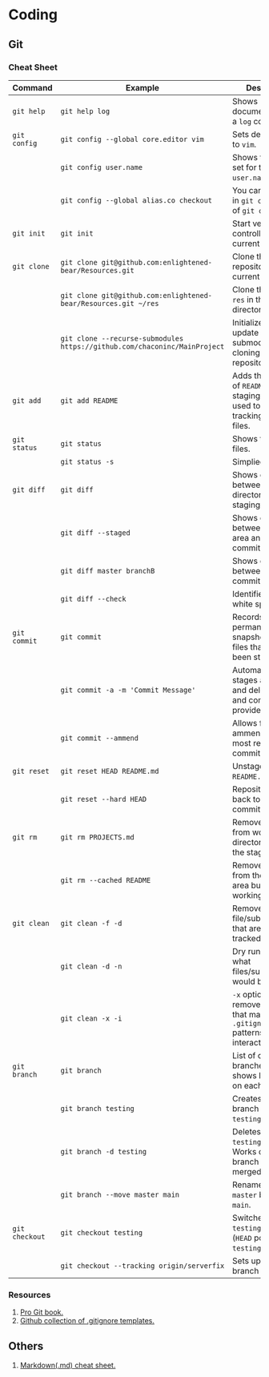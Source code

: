 # Coding

## Git

### Cheat Sheet

| Command | Example | Description |
| ----------- | ----------- | ----------- |
| `git help` |`git help log` | Shows documentation for a `log` command.|----------
| `git config` |`git config --global core.editor vim` | Sets default editor to `vim`. |
| | `git config user.name` | Shows the value set for the key `user.name`. |
| | `git config --global alias.co checkout` | You can now type in `git co` instead of `git checkout`.|
| `git init` | `git init` | Start version controlling the current directory. |
| `git clone` | `git clone git@github.com:enlightened-bear/Resources.git` | Clone the repository into the current directory. |
| | `git clone git@github.com:enlightened-bear/Resources.git ~/res` | Clone the repo as `res` in the home directory. |
| | `git clone --recurse-submodules https://github.com/chaconinc/MainProject` |  Initialize and update the submodules while cloning the repository. |
| `git add` | `git add README` | Adds the content of `README` into the staging area. Also, used to start tracking the new files. |
| `git status` | `git status` | Shows the state of files. |
| | `git status -s`| Simplied output.|
| `git diff` | `git diff` | Shows diff between working directory and staging area. |
| | `git diff --staged` | Shows diff between staging area and last commit. |
| | `git diff master branchB` | Shows diff between the commits. |
| | `git diff --check` | Identifies possible white space errors. |
| `git commit` | `git commit` | Records a new permanent snapshot with the files that have been staged. |
| | `git commit -a -m 'Commit Message'` | Automatically stages all modified and deleted files and commits with provided message. |
| | `git commit --ammend` | Allows for ammending the most recent commit. |
| `git reset` | `git reset HEAD README.md` | Unstages the file `README.md`. |
| | `git reset --hard HEAD` | Repository is rolled back to the last committed state. |
| `git rm` | `git rm PROJECTS.md` | Removes the file from working directory and also the staging area. |
| | `git rm --cached README` | Removes the file from the staging area but not from working directory. |
| `git clean` | `git clean -f -d` | Removes any file/subdirectories that are not tracked. |
| | `git clean -d -n`| Dry run - shows what files/subdirectories would be removed. |
| | `git clean -x -i`| `-x` options even removes the files that match `.gitignore` patterns. `-i` is interactive flag. |
| `git branch` | `git branch` | List of current branches. `-v` flag shows last commit on each branch. |
| | `git branch testing` | Creates a new branch called `testing`. |
| | `git branch -d testing` | Deletes the `testing` branch. Works only if the branch is fully merged work. |
| | `git branch --move master main` | Renames the local `master` branch to `main`. |
| `git checkout` | `git checkout testing` | Switches to the `testing` branch (`HEAD` points to `testing`). |
| | `git checkout --tracking origin/serverfix` | Sets up a tracking branch `serverfix`.|


### Resources

1. [Pro Git book.](https://git-scm.com/book/en/v2)
2. [Github collection of .gitignore templates.](https://github.com/github/gitignore)

## Others

1. [Markdown(.md) cheat sheet.](https://www.markdownguide.org/cheat-sheet/)
